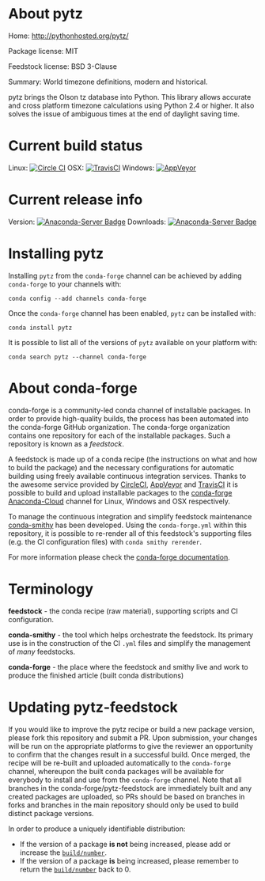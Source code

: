 About pytz
==========

Home: http://pythonhosted.org/pytz/

Package license: MIT

Feedstock license: BSD 3-Clause

Summary: World timezone definitions, modern and historical.

pytz brings the Olson tz database into Python. This library allows
accurate and cross platform timezone calculations using Python 2.4 or
higher. It also solves the issue of ambiguous times at the end of daylight
saving time.


Current build status
====================

Linux: [![Circle CI](https://circleci.com/gh/conda-forge/pytz-feedstock.svg?style=shield)](https://circleci.com/gh/conda-forge/pytz-feedstock)
OSX: [![TravisCI](https://travis-ci.org/conda-forge/pytz-feedstock.svg?branch=master)](https://travis-ci.org/conda-forge/pytz-feedstock)
Windows: [![AppVeyor](https://ci.appveyor.com/api/projects/status/github/conda-forge/pytz-feedstock?svg=True)](https://ci.appveyor.com/project/conda-forge/pytz-feedstock/branch/master)

Current release info
====================
Version: [![Anaconda-Server Badge](https://anaconda.org/conda-forge/pytz/badges/version.svg)](https://anaconda.org/conda-forge/pytz)
Downloads: [![Anaconda-Server Badge](https://anaconda.org/conda-forge/pytz/badges/downloads.svg)](https://anaconda.org/conda-forge/pytz)

Installing pytz
===============

Installing `pytz` from the `conda-forge` channel can be achieved by adding `conda-forge` to your channels with:

```
conda config --add channels conda-forge
```

Once the `conda-forge` channel has been enabled, `pytz` can be installed with:

```
conda install pytz
```

It is possible to list all of the versions of `pytz` available on your platform with:

```
conda search pytz --channel conda-forge
```


About conda-forge
=================

conda-forge is a community-led conda channel of installable packages.
In order to provide high-quality builds, the process has been automated into the
conda-forge GitHub organization. The conda-forge organization contains one repository
for each of the installable packages. Such a repository is known as a *feedstock*.

A feedstock is made up of a conda recipe (the instructions on what and how to build
the package) and the necessary configurations for automatic building using freely
available continuous integration services. Thanks to the awesome service provided by
[CircleCI](https://circleci.com/), [AppVeyor](http://www.appveyor.com/)
and [TravisCI](https://travis-ci.org/) it is possible to build and upload installable
packages to the [conda-forge](https://anaconda.org/conda-forge)
[Anaconda-Cloud](http://docs.anaconda.org/) channel for Linux, Windows and OSX respectively.

To manage the continuous integration and simplify feedstock maintenance
[conda-smithy](http://github.com/conda-forge/conda-smithy) has been developed.
Using the ``conda-forge.yml`` within this repository, it is possible to re-render all of
this feedstock's supporting files (e.g. the CI configuration files) with ``conda smithy rerender``.

For more information please check the [conda-forge documentation](https://conda-forge.org/docs/).

Terminology
===========

**feedstock** - the conda recipe (raw material), supporting scripts and CI configuration.

**conda-smithy** - the tool which helps orchestrate the feedstock.
                   Its primary use is in the construction of the CI ``.yml`` files
                   and simplify the management of *many* feedstocks.

**conda-forge** - the place where the feedstock and smithy live and work to
                  produce the finished article (built conda distributions)


Updating pytz-feedstock
=======================

If you would like to improve the pytz recipe or build a new
package version, please fork this repository and submit a PR. Upon submission,
your changes will be run on the appropriate platforms to give the reviewer an
opportunity to confirm that the changes result in a successful build. Once
merged, the recipe will be re-built and uploaded automatically to the
`conda-forge` channel, whereupon the built conda packages will be available for
everybody to install and use from the `conda-forge` channel.
Note that all branches in the conda-forge/pytz-feedstock are
immediately built and any created packages are uploaded, so PRs should be based
on branches in forks and branches in the main repository should only be used to
build distinct package versions.

In order to produce a uniquely identifiable distribution:
 * If the version of a package **is not** being increased, please add or increase
   the [``build/number``](http://conda.pydata.org/docs/building/meta-yaml.html#build-number-and-string).
 * If the version of a package **is** being increased, please remember to return
   the [``build/number``](http://conda.pydata.org/docs/building/meta-yaml.html#build-number-and-string)
   back to 0.